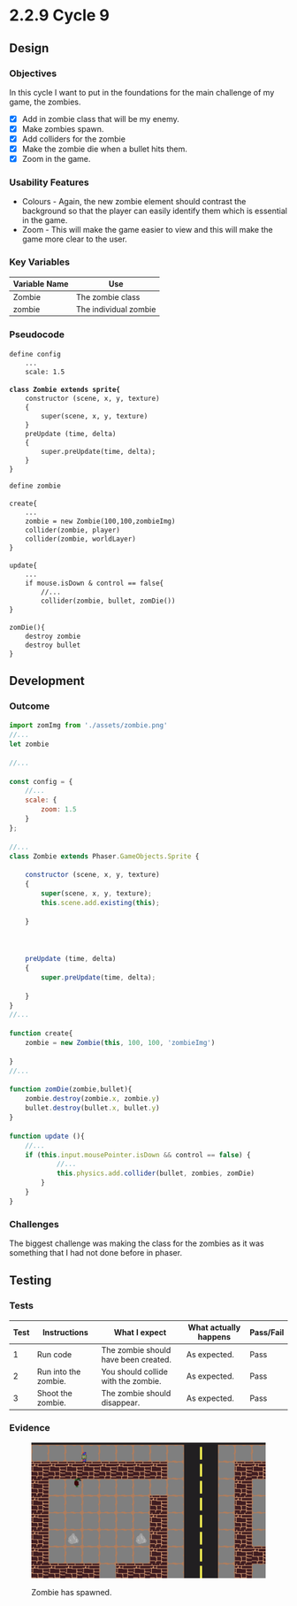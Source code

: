# 2.2.9 Cycle 9

## Design

### Objectives

In this cycle I want to put in the foundations for the main challenge of my game, the zombies.

* [x] Add in zombie class that will be my enemy.
* [x] Make zombies spawn.
* [x] Add colliders for the zombie
* [x] Make the zombie die when a bullet hits them.
* [x] Zoom in the game.

### Usability Features

* Colours - Again, the new zombie element should contrast the background so that the player can easily identify them which is essential in the game.
* Zoom - This will make the game easier to view and this will make the game more clear to the user.

### Key Variables

| Variable Name | Use                   |
| ------------- | --------------------- |
| Zombie        | The zombie class      |
| zombie        | The individual zombie |

### Pseudocode

<pre><code>define config
    ...
    scale: 1.5
<strong>
</strong><strong>class Zombie extends sprite{
</strong>    constructor (scene, x, y, texture)
    {
        super(scene, x, y, texture)
    }
    preUpdate (time, delta)
    {
        super.preUpdate(time, delta);
    }
}</code></pre>

```
define zombie

create{
    ...
    zombie = new Zombie(100,100,zombieImg)
    collider(zombie, player)
    collider(zombie, worldLayer)
}

update{
    ...
    if mouse.isDown & control == false{
        //...
        collider(zombie, bullet, zomDie())
}

zomDie(){
    destroy zombie
    destroy bullet
}
```

## Development

### Outcome

```javascript
import zomImg from './assets/zombie.png'
//...
let zombie

//...

const config = {
    //...
    scale: {
        zoom: 1.5
    }
};

//...
class Zombie extends Phaser.GameObjects.Sprite {

    constructor (scene, x, y, texture)
    {
        super(scene, x, y, texture);
        this.scene.add.existing(this);

    }



    preUpdate (time, delta)
    {
        super.preUpdate(time, delta);

    }
}
//...

function create{
    zombie = new Zombie(this, 100, 100, 'zombieImg')

}
//...

function zomDie(zombie,bullet){
    zombie.destroy(zombie.x, zombie.y)
    bullet.destroy(bullet.x, bullet.y)
}

function update (){
    //...
    if (this.input.mousePointer.isDown && control == false) {
            //...
            this.physics.add.collider(bullet, zombies, zomDie)
        }
    }
}
```

### Challenges

The biggest challenge was making the class for the zombies as it was something that I had not done before in phaser.

## Testing

### Tests

| Test | Instructions         | What I expect                        | What actually happens | Pass/Fail |
| ---- | -------------------- | ------------------------------------ | --------------------- | --------- |
| 1    | Run code             | The zombie should have been created. | As expected.          | Pass      |
| 2    | Run into the zombie. | You should collide with the zombie.  | As expected.          | Pass      |
| 3    | Shoot the zombie.    | The zombie should disappear.         | As expected.          | Pass      |

### Evidence

<figure><img src="../.gitbook/assets/image (1) (3).png" alt=""><figcaption><p>Zombie has spawned.</p></figcaption></figure>

